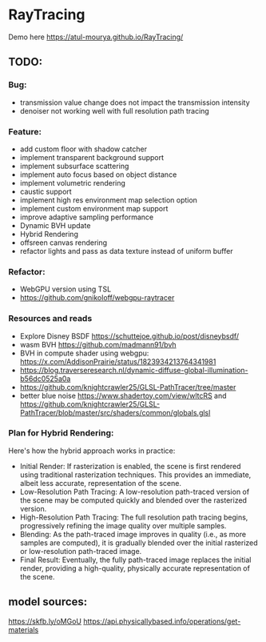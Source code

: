 # RayTracing

Demo here https://atul-mourya.github.io/RayTracing/


## TODO:

### Bug:
- transmission value change does not impact the transmission intensity
- denoiser not working well with full resolution path tracing


### Feature:

- add custom floor with shadow catcher
- implement transparent background support
- implement subsurface scattering
- implement auto focus based on object distance
- implement volumetric rendering
- caustic support
- implement high res environment map selection option
- implement custom environment map support
- improve adaptive sampling performance
- Dynamic BVH update
- Hybrid Rendering
- offsreen canvas rendering
- refactor lights and pass as data texture instead of uniform buffer

### Refactor:
- WebGPU version using TSL 
- https://github.com/gnikoloff/webgpu-raytracer

### Resources and reads
- Explore Disney BSDF  https://schuttejoe.github.io/post/disneybsdf/
- wasm BVH https://github.com/madmann91/bvh
- BVH in compute shader using webgpu: https://x.com/AddisonPrairie/status/1823934213764341981
- https://blog.traverseresearch.nl/dynamic-diffuse-global-illumination-b56dc0525a0a
- https://github.com/knightcrawler25/GLSL-PathTracer/tree/master
- better blue noise https://www.shadertoy.com/view/wltcRS and https://github.com/knightcrawler25/GLSL-PathTracer/blob/master/src/shaders/common/globals.glsl

### Plan for Hybrid Rendering:
Here's how the hybrid approach works in practice:

- Initial Render: If rasterization is enabled, the scene is first rendered using traditional rasterization techniques. This provides an immediate, albeit less accurate, representation of the scene.
- Low-Resolution Path Tracing: A low-resolution path-traced version of the scene may be computed quickly and blended over the rasterized version.
- High-Resolution Path Tracing: The full resolution path tracing begins, progressively refining the image quality over multiple samples.
- Blending: As the path-traced image improves in quality (i.e., as more samples are computed), it is gradually blended over the initial rasterized or low-resolution path-traced image.
- Final Result: Eventually, the fully path-traced image replaces the initial render, providing a high-quality, physically accurate representation of the scene.




## model sources:
https://skfb.ly/oMGoU
https://api.physicallybased.info/operations/get-materials
